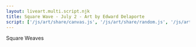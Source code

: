 ```yaml
---
layout: liveart.multi.script.njk
title: Square Wave - July 2 - Art by Edward Delaporte
script: ['/js/art/share/canvas.js', '/js/art/share/random.js', '/js/art/share/canvas.js', '/js/art/weave_square.js']
---
```


Square Weaves